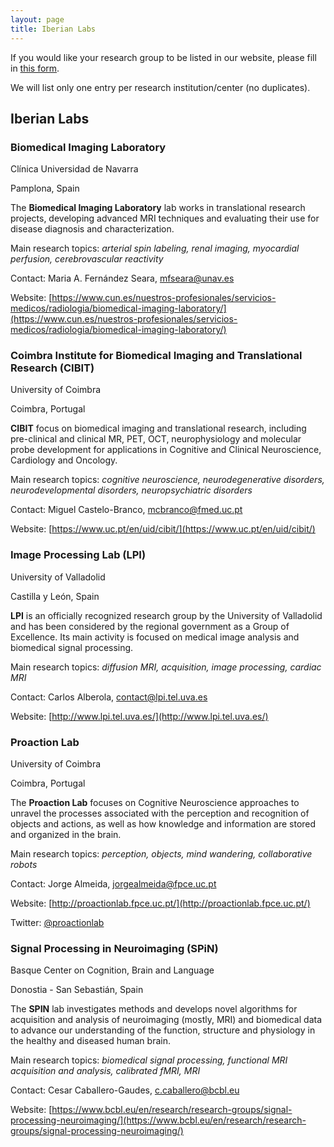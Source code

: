 ```yaml
---
layout: page
title: Iberian Labs
---
```


If you would like your research group to be listed in our website, please fill in <a href="https://forms.gle/X3XvHLDNbY7jF1QX6" target="_blank">this form</a>.

We will list only one entry per research institution/center (no duplicates).

## Iberian Labs

### Biomedical Imaging Laboratory
Clínica Universidad de Navarra

Pamplona, Spain

The **Biomedical Imaging Laboratory** lab works in translational research projects, developing advanced MRI techniques and evaluating their use for disease diagnosis and characterization.

Main research topics: *arterial spin labeling, renal imaging, myocardial perfusion, cerebrovascular reactivity*

Contact: Maria A. Fernández Seara, [mfseara@unav.es](mailto:mfseara@unav.es)

Website: [https://www.cun.es/nuestros-profesionales/servicios-medicos/radiologia/biomedical-imaging-laboratory/](https://www.cun.es/nuestros-profesionales/servicios-medicos/radiologia/biomedical-imaging-laboratory/)


### Coimbra Institute for Biomedical Imaging and Translational Research (CIBIT)
University of Coimbra

Coimbra, Portugal

**CIBIT** focus on biomedical imaging and translational research, including pre-clinical and clinical MR, PET, OCT, neurophysiology and molecular probe development for applications in Cognitive and Clinical Neuroscience, Cardiology and Oncology.

Main research topics: *cognitive neuroscience, neurodegenerative disorders, neurodevelopmental disorders, neuropsychiatric disorders*

Contact: Miguel Castelo-Branco, [mcbranco@fmed.uc.pt](mailto:mcbranco@fmed.uc.pt)

Website: [https://www.uc.pt/en/uid/cibit/](https://www.uc.pt/en/uid/cibit/)


### Image Processing Lab (LPI)
University of Valladolid

Castilla y León, Spain

**LPI** is an officially recognized research group by the University of Valladolid and has been considered by the regional government as a Group of Excellence. Its main activity is focused on medical image analysis and biomedical signal processing.

Main research topics: *diffusion MRI, acquisition, image processing, cardiac MRI*

Contact: Carlos Alberola, [contact@lpi.tel.uva.es](mailto:contact@lpi.tel.uva.es)

Website: [http://www.lpi.tel.uva.es/](http://www.lpi.tel.uva.es/)


### Proaction Lab
University of Coimbra

Coimbra, Portugal

The **Proaction Lab** focuses on Cognitive Neuroscience approaches to unravel the processes associated with the perception and recognition of objects and actions, as well as how knowledge and information are stored and organized in the brain.

Main research topics: *perception, objects, mind wandering, collaborative robots*

Contact: Jorge Almeida, [jorgealmeida@fpce.uc.pt](mailto:jorgealmeida@fpce.uc.pt)

Website: [http://proactionlab.fpce.uc.pt/](http://proactionlab.fpce.uc.pt/)

Twitter: [@proactionlab](https://twitter.com/proactionlab)


### Signal Processing in Neuroimaging (SPiN)
Basque Center on Cognition, Brain and Language

Donostia - San Sebastián, Spain 

The **SPIN** lab investigates methods and develops novel algorithms for acquisition and analysis of neuroimaging (mostly, MRI) and biomedical data to advance our understanding of the function, structure and physiology in the healthy and diseased human brain.

Main research topics: *biomedical signal processing, functional MRI acquisition and analysis, calibrated fMRI, MRI*

Contact: Cesar Caballero-Gaudes, [c.caballero@bcbl.eu](mailto:c.caballero@bcbl.eu)

Website: [https://www.bcbl.eu/en/research/research-groups/signal-processing-neuroimaging/](https://www.bcbl.eu/en/research/research-groups/signal-processing-neuroimaging/)
